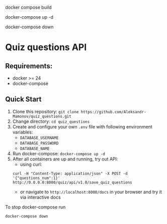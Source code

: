 docker compose build

docker-compose up -d

docker-compose down


# Quiz questions API


## Requirements:
* docker >= 24
* docker-compose

## Quick Start
1. Clone this repository: ```git clone https://github.com/Aleksandr-Mamonov/quiz_questions.git```
2. Change directory: ```cd quiz_questions```
3. Create and configure your own `.env` file with following environment variables:
    - `DATABASE_USERNAME`
    - `DATABASE_PASSWORD`
    - `DATABASE_NAME`
4. Run docker-compose: ```docker-compose up -d```
5. After all containers are up and running, try out API:  
    - using curl:  
    ```
    curl -H "Content-Type: application/json" -X POST -d '{"questions_num":1}' http://0.0.0.0:8000/quiz/api/v1.0/save_quiz_questions
    ```  
    - or navigate to ```http://localhost:8000/docs``` in your browser and try it via interactive docs

To stop docker-compose run 
```
docker-compose down
```